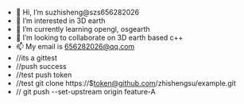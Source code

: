 - 👋 Hi, I’m suzhisheng@szs656282026
- 👀 I’m interested in 3D earth
- 🌱 I’m currently learning opengl, osgearth
- 💞️ I’m looking to collaborate on 3D earth based c++
- 📫 My email is 656282026@qq.com
- //its a gittest
- //push success
- //test push token
- //test git clone https://$token@github.com/zhishengsu/example.git
- //  git push --set-upstream origin feature-A

